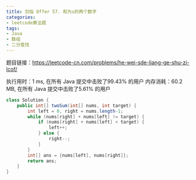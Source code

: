 ```yaml
---
title: 剑指 Offer 57. 和为s的两个数字
categories:
- leetcode算法题
tags:
- Java
- 数组
- 二分查找
--- 
```


题目链接：https://leetcode-cn.com/problems/he-wei-sde-liang-ge-shu-zi-lcof/

执行用时：1 ms, 在所有 Java 提交中击败了99.43% 的用户
内存消耗：60.2 MB, 在所有 Java 提交中击败了5.61% 的用户

``` java
class Solution {
    public int[] twoSum(int[] nums, int target) {
        int left = 0, right = nums.length-1;
        while (nums[right] + nums[left] != target) {
            if (nums[right] + nums[left] < target) {
                left++;
            } else {
                right--;
            }
        }
        int[] ans = {nums[left], nums[right]};
        return ans;
    }
}
```